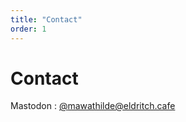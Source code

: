 ```yaml
---
title: "Contact"
order: 1
---
```

# Contact

Mastodon : [@mawathilde@eldritch.cafe](https://eldritch.cafe/@mawathilde) 